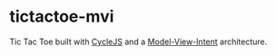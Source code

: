 # tictactoe-mvi
Tic Tac Toe built with [CycleJS](https://cycle.js.org/) and a [Model-View-Intent](https://cycle.js.org/model-view-intent.html) architecture.
